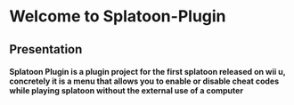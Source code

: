 # Welcome to Splatoon-Plugin
## Presentation

#### Splatoon Plugin is a plugin project for the first splatoon released on wii u, concretely it is a menu that allows you to enable or disable cheat codes while playing splatoon  without the external use of a computer
